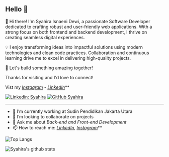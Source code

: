## Hello 👋

👋 Hi there! I'm Syahira Isnaeni Dewi, a passionate Software Developer dedicated to crafting robust and user-friendly web applications. With a strong focus on both frontend and backend development, I thrive on creating seamless digital experiences.

💡 I enjoy transforming ideas into impactful solutions using modern technologies and clean code practices. Collaboration and continuous learning drive me to excel in delivering high-quality projects.

🌟 Let's build something amazing together! 

Thanks for visiting and I'd love to connect!

Vist my *[Instagram](https://www.instagram.com/syahiraisnaeni/) - [LinkedIn](https://www.linkedin.com/in/syahira-isnaeni-dewi-b58290206/)***

[![Linkedin: Syahira](https://img.shields.io/badge/-Syahira-blue?style=flat-square&logo=Linkedin&logoColor=white&link=https://www.linkedin.com/in/https://www.linkedin.com/in/syahira-isnaeni-dewi-b58290206/)](https://www.linkedin.com/in/syahira-isnaeni-dewi-b58290206/)
[![GitHub Syahira](https://img.shields.io/github/followers/SyahiraIsnaeni?label=follow&style=social)](https://github.com/SyahiraIsnaeni)

---

- 🔭 I’m currently working at Sudin Pendidikan Jakarta Utara
- 👯 I’m looking to collaborate on projects
- 💬 Ask me about *Back-end and Front-end Development*
- 📫 How to reach me:
  *[LinkedIn](https://www.linkedin.com/in/syahira-isnaeni-dewi-b58290206/), [Instagram](https://www.instagram.com/cihuahua_15/)***

![Top Langs](https://github-readme-stats.vercel.app/api/top-langs/?username=SyahiraIsnaeni&layout=compact&theme=dark&hide_border=true)

![Syahira's github stats](https://github-readme-stats.vercel.app/api?username=SyahiraIsnaeni&show_icons=true&hide_border=true&theme=dark)
